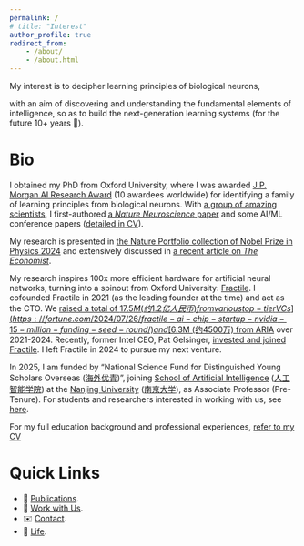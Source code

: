```yaml
---
permalink: /
# title: "Interest"
author_profile: true
redirect_from:
    - /about/
    - /about.html
---
```


<!-- > 中文版请下滑 -->

My interest is to decipher learning principles of biological neurons,
<!-- so as to reverse-engineer them as new algorithms or specialized hardware.  -->
<!-- With such a route, we  -->
with an aim of discovering and understanding the fundamental elements of intelligence, so as to build the next-generation learning systems (for the future 10+ years 🚀).

<!-- Such a route would, on the one hand, bring us one step closer to the true machine intelligence (as our attempt in [Fractile](https://www.fractile.ai/)); on the other hand, improve our understanding of the most sophisticated part of our body, the brain (as our attempt in [the _Nature Neuroscience_ paper](https://www.nature.com/articles/s41593-023-01514-1)). -->

<!-- , so that diseases related to learning, and broadly, to neural systems, can be better understood and treated -->

# Bio

<!-- in Computer Science & Neuroscience -->

I obtained my PhD from Oxford University, where I was awarded [J.P. Morgan AI Research Award](https://www.jpmorgan.com/technology/artificial-intelligence/research-awards) (10 awardees worldwide) for identifying a family of learning principles from biological neurons. With [a group of amazing scientists](https://www.mrcbndu.ox.ac.uk/groups/bogacz-group), I first-authored [a _Nature Neuroscience_ paper](https://www.nature.com/articles/s41593-023-01514-1) and some AI/ML conference papers ([detailed in CV](http://yuhangsong.github.io/files/Curriculum_Vitae.pdf)).

My research is presented in [the Nature Portfolio collection of Nobel Prize in Physics 2024](https://www.nature.com/collections/ehbjaifcgc) and extensively discussed in [a recent article on _The Economist_](https://www.economist.com/science-and-technology/2024/08/14/ai-scientists-are-producing-new-theories-of-how-the-brain-learns).

<!-- "Other researchers are exploring rather different theories. In a paper published in _Nature Neuroscience_ earlier this year, Yuhang Song and colleagues at Oxford University..." -->

My research inspires 100x more efficient hardware for artificial neural networks, turning into a spinout from Oxford University: [Fractile](https://www.fractile.ai/). 
I cofounded Fractile in 2021 (as the leading founder at the time) and act as the CTO. 
We [raised a total of $17.5M (约1.2亿人民币) from various top-tier VCs](https://fortune.com/2024/07/26/fractile-ai-chip-startup-nvidia-15-million-funding-seed-round/) and [$6.3M (约4500万) from ARIA](https://www.businessweekly.co.uk/posts/fractile-on-song-as-aria-awards-ps5m-to-ai-chip-design-pioneer) over 2021-2024. 
Recently, former Intel CEO, Pat Gelsinger, [invested and joined Fractile](https://thetechcapital.com/former-intel-ceo-backs-uk-ai-startup-fractile-to-boost-llm-inference/).
I left Fractile in 2024 to pursue my next venture. 

<!-- I cofound [Circlemind](https://circlemind.co) with [Antonio](https://www.linkedin.com/in/antonio-vespoli-895727121/) and [Luca](https://www.linkedin.com/in/luca-pinchetti-414230222/) in 2024. Circlemind is [backed by YC at F24 batch](https://www.ycombinator.com/companies/circlemind). I left Circlemind in 2025. -->

<!-- I am currently an independent researcher. -->

In 2025, I am funded by “National Science Fund for Distinguished Young Scholars Overseas ([海外优青](https://www.nsfc.gov.cn/publish/portal0/tab442/info94490.htm))”, joining [School of Artificial Intelligence](https://www.nju.edu.cn/en/info/1026/8161.htm) ([人工智能学院](https://ai.nju.edu.cn)) at the [Nanjing University](https://www.nju.edu.cn/en/) ([南京大学](https://www.nju.edu.cn)), as Associate Professor (Pre-Tenure).
For students and researchers interested in working with us, see [here](https://yuhangsong.github.io/work-with-us/).

For my full education background and professional experiences, [refer to my CV](http://yuhangsong.github.io/files/Curriculum_Vitae.pdf)

<!--  -->

<!-- ------

我的研究是破译生物神经的学习原理，并将其逆向工程为新型算法或专用硬件。这一方向让我们离真正的机器智能更近一步（如我们在[Fractile](https://www.fractile.ai/)中的尝试），也推动我们对大脑这一最复杂器官的深入理解（如我们在[_Nature Neuroscience_文章](https://www.nature.com/articles/s41593-023-01514-1)中的尝试）。

简介
======

我在牛津大学获得博士学位，因发现一系列生物神经的学习原理获[摩根大通人工智能研究奖](https://www.jpmorgan.com/technology/artificial-intelligence/research-awards)（全球每年10名获奖者）。期间，与[一群卓越的科学家](https://www.mrcbndu.ox.ac.uk/groups/bogacz-group), 我以第一作者发表了[一篇_Nature Neuroscience_文章](https://www.nature.com/articles/s41593-023-01514-1) 和一些人工智能会议文章 ([详见CV](http://yuhangsong.github.io/files/Curriculum_Vitae.pdf))。

我的研究在[Nature Portfolio发布的2024年诺贝尔物理学奖合集](https://www.nature.com/collections/ehbjaifcgc)中被报道，并且在[最近《_经济学人_》的一篇报道](https://www.economist.com/science-and-technology/2024/08/14/ai-scientists-are-producing-new-theories-of-how-the-brain-learns)中被深入讨论。

我的研究启发了比传统GPU能效高100倍的硬件范式, 并从牛津大学拆分初创公司: [Fractile](https://www.fractile.ai/)。我很荣幸与[Walter](https://www.linkedin.com/in/walter-goodwin/)在2021年一起成立Fractile，并担任CTO。2021到2024年间，Fractile[从多家风投融资合1.2亿人民币](https://fortune.com/2024/07/26/fractile-ai-chip-startup-nvidia-15-million-funding-seed-round/)并[受到英国政府资助合5800万人民币](https://www.businessweekly.co.uk/posts/fractile-on-song-as-aria-awards-ps5m-to-ai-chip-design-pioneer)。我于2024年退出Fractile。

2024年，我和[Antonio](https://www.linkedin.com/in/antonio-vespoli-895727121/)及[Luca](https://www.linkedin.com/in/luca-pinchetti-414230222/)一起成立初创公司[Circlemind](https://circlemind.co)。Circlemind[受到YC在2024秋季批次的投资](https://www.ycombinator.com/companies/circlemind)。 -->

# Quick Links

- 🧾 [Publications](https://yuhangsong.github.io/publications/).
- 🤝 [Work with Us](https://yuhangsong.github.io/work-with-us/).
- ✉️ [Contact](https://yuhangsong.github.io/contact/).
- 🌿 [Life](https://yuhangsong.github.io/life/).
